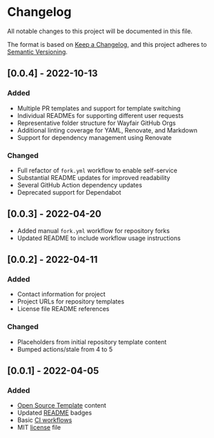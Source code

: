 # Changelog

All notable changes to this project will be documented in this file.

The format is based on [Keep a Changelog](https://keepachangelog.com/en/1.0.0/),
and this project adheres to [Semantic Versioning](https://semver.org/spec/v2.0.0.html).

## [0.0.4] - 2022-10-13

### Added

- Multiple PR templates and support for template switching
- Individual READMEs for supporting different user requests
- Representative folder structure for Wayfair GitHub Orgs
- Additional linting coverage for YAML, Renovate, and Markdown
- Support for dependency management using Renovate

### Changed

- Full refactor of `fork.yml` workflow to enable self-service
- Substantial README updates for improved readability
- Several GitHub Action dependency updates
- Deprecated support for Dependabot

## [0.0.3] - 2022-04-20

- Added manual `fork.yml` workflow for repository forks
- Updated README to include workflow usage instructions

## [0.0.2] - 2022-04-11

### Added

- Contact information for project
- Project URLs for repository templates
- License file README references

### Changed

- Placeholders from initial repository template content
- Bumped actions/stale from 4 to 5

## [0.0.1] - 2022-04-05

### Added

- [Open Source Template](https://github.com/wayfair-incubator/oss-template) content
- Updated [README](README.md) badges
- Basic [CI workflows](.github/workflows)
- MIT [license](LICENSE) file
